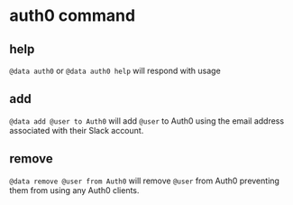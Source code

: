 # auth0 command

## help

`@data auth0` or `@data auth0 help` will respond with usage

## add

`@data add @user to Auth0` will add `@user` to Auth0 using the email address associated with their Slack account.

## remove

`@data remove @user from Auth0` will remove `@user` from Auth0 preventing them from using any Auth0 clients.
